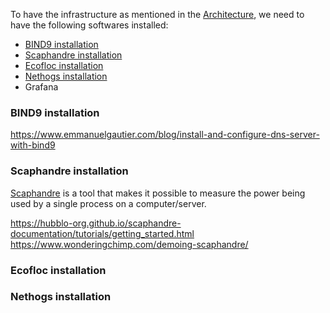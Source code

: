 To have the infrastructure as mentioned in the [Architecture](https://github.com/AFNIC/EcoDNS/edit/main/Prerequisites.md), we need to have the following softwares installed: 
 * [BIND9 installation]
 * [Scaphandre installation]
 * [Ecofloc installation]
 * [Nethogs installation]
 * Grafana

### BIND9 installation

https://www.emmanuelgautier.com/blog/install-and-configure-dns-server-with-bind9

### Scaphandre installation
[Scaphandre](https://github.com/hubblo-org/scaphandre) is a tool that makes it possible to measure the power being used by a single process on a computer/server.

https://hubblo-org.github.io/scaphandre-documentation/tutorials/getting_started.html
https://www.wonderingchimp.com/demoing-scaphandre/

### Ecofloc installation


### Nethogs installation




[BIND9 installation]: #bind9-installation
[Scaphandre installation]: #scaphandre-installation
[Ecofloc installation]: #ecofloc-installation
[Nethogs installation]: #nethogs-installation
